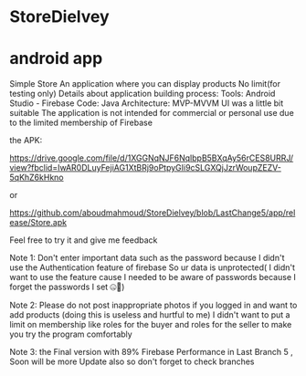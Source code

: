 # StoreDielvey
# android app 
Simple Store 
  An application where you can display products
  No limit(for testing only)
  Details about application building process:
        Tools: Android Studio - Firebase 
       Code: Java
       Architecture: MVP-MVVM
  UI was a little bit suitable 
  The application is not intended for commercial or personal use due to the limited membership of Firebase
  
  
  the APK: 
  
https://drive.google.com/file/d/1XGGNqNJF6NqlbpB5BXqAy56rCES8URRJ/view?fbclid=IwAR0DLuyFejiAG1XtBRj9oPtpyGIi9cSLGXQjJzrWoupZEZV-5qKhZ6kHkno

or 

https://github.com/aboudmahmoud/StoreDielvey/blob/LastChange5/app/release/Store.apk

Feel free to try it and give me feedback 


Note 1: Don't enter important data such as the password because I didn't use the Authentication feature of firebase
      So ur data is unprotected( I didn't want to use the feature cause I needed to be aware of passwords because I forget the passwords I set 🤐)ْ
      
Note 2: Please do not post inappropriate photos if you logged in and want to add products (doing this is useless and hurtful to me)
I didn't want to put a limit on membership like roles for the buyer and roles for the seller to make you try the program comfortably


Note 3: the Final version with 89% Firebase Performance in Last Branch 5 , Soon will be more Update also so don't forget to check branches
